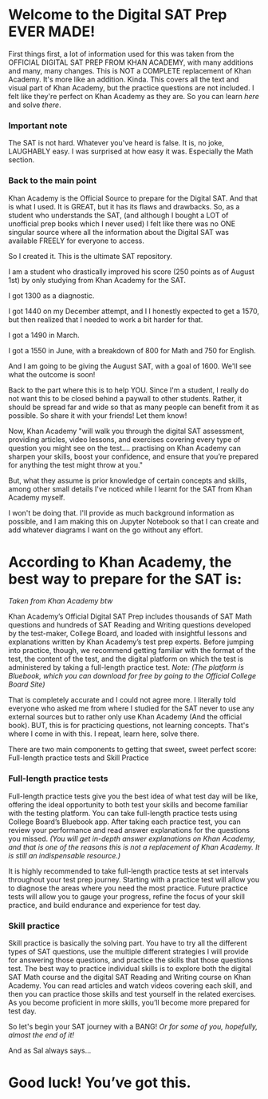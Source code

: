 # Welcome to the  Digital SAT Prep EVER MADE!

First things first, a lot of information used for this was taken from the OFFICIAL DIGITAL SAT PREP FROM KHAN ACADEMY, with many additions and many, many changes. This is NOT a COMPLETE replacement of Khan Academy. It's more like an addition. Kinda. This covers all the text and visual part of Khan
Academy, but the practice questions are not included. I felt like they're perfect on Khan Academy as they are. So you can learn *here* and solve *there*. 

### Important note
The SAT is not hard. Whatever you've heard is false. It is, no joke, LAUGHABLY easy. I was surprised at how easy it was. Especially the Math section. 

### Back to the main point

Khan Academy is the Official Source to prepare for the Digital SAT. And that is what I used. It is GREAT, but it has its flaws and drawbacks. So, as a student who understands the SAT, (and although I bought a LOT of unofficial prep books which I never used) I felt like there was no ONE singular source where all the information about the Digital SAT was available FREELY for everyone to access. 

So I created it. This is the ultimate SAT repository.

I am a student who drastically improved his score (250 points as of August 1st) by only studying from Khan Academy for the SAT.

I got 1300 as a diagnostic.

I got 1440 on my December attempt, and I  I honestly expected to get a 1570, but then realized that I needed to work a bit harder for that.

I got a 1490 in March.

I got a 1550 in June, with a breakdown of 800 for Math and 750 for English.

And I am going to be giving the August SAT, with a goal of 1600. We'll see what the outcome is soon!

Back to the part where this is to help YOU. Since I'm a student, I really do not want this to be closed behind a paywall to other students. Rather, it should be spread far and wide so that as many people can benefit from it as possible. So share it with your friends! Let them know! 

Now, Khan Academy "will walk you through the digital SAT assessment, providing articles, video lessons, and exercises covering every type of question you might see on the test.... practising on Khan Academy can sharpen your skills, boost your confidence, and ensure that you’re prepared for anything the test might throw at you."

But, what they assume is prior knowledge of certain concepts and skills, among other small details I've noticed while I learnt for the SAT from Khan Academy myself.

I won't be doing that. I'll provide as much background information as possible, and I am making this on Jupyter Notebook so that I can create and add whatever diagrams I want on the go without any effort.

# According to Khan Academy, the best way to prepare for the SAT is:
*Taken from Khan Academy btw*


Khan Academy’s Official Digital SAT Prep includes thousands of SAT Math questions and hundreds of SAT Reading and Writing questions developed by the test-maker, College Board, and loaded with insightful lessons and explanations written by Khan Academy’s test prep experts. Before jumping into practice, though, we recommend getting familiar with the format of the test, the content of the test, and the digital platform on which the test is administered by taking a full-length practice test. *Note: (The platform is Bluebook, which you can download for free by going to the Official College Board Site)*



That is completely accurate and I could not agree more. I literally told everyone who asked me from where I studied for the SAT never to use any external sources but to rather only use Khan Academy (And the official book). BUT, this is for practicing questions, not learning concepts. That's where I come in with this. I repeat, learn here, solve there.


There are two main components to getting that sweet, sweet perfect score: Full-length practice tests and Skill Practice

### Full-length practice tests

Full-length practice tests give you the best idea of what test day will be like, offering the ideal opportunity to both test your skills and become familiar with the testing platform. You can take full-length practice tests using College Board’s Bluebook app. After taking each practice test, you can review your performance and read answer explanations for the questions you missed. *(You will get in-depth answer explanations on Khan Academy, and that is one of the reasons this is not a replacement of Khan Academy. It is still an indispensable resource.)*

It is highly recommended to take full-length practice tests at set intervals throughout your test prep journey. Starting with a practice test will allow you to diagnose the areas where you need the most practice. Future practice tests will allow you to gauge your progress, refine the focus of your skill practice, and build endurance and experience for test day.

### Skill practice

Skill practice is basically the solving part. You have to try all the different types of SAT questions, use the multiple different strategies I will provide for answering those questions, and practice the skills that those questions test. The best way to practice individual skills is to explore both the digital SAT Math course and the digital SAT Reading and Writing course on Khan Academy. You can read articles and watch videos covering each skill, and then you can practice those skills and test yourself in the related exercises. As you become proficient in more skills, you’ll become more prepared for test day.

So let's begin your SAT journey with a BANG! *Or for some of you, hopefully, almost the end of it!*

And as Sal always says...
# Good luck! You’ve got this.
